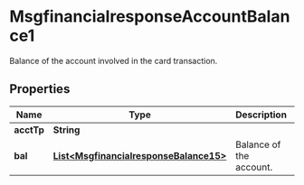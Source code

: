 

# MsgfinancialresponseAccountBalance1

Balance of the account involved in the card transaction.
## Properties

Name | Type | Description | Notes
------------ | ------------- | ------------- | -------------
**acctTp** | **String** |  |  [optional]
**bal** | [**List&lt;MsgfinancialresponseBalance15&gt;**](MsgfinancialresponseBalance15.md) | Balance of the account. |  [optional]



